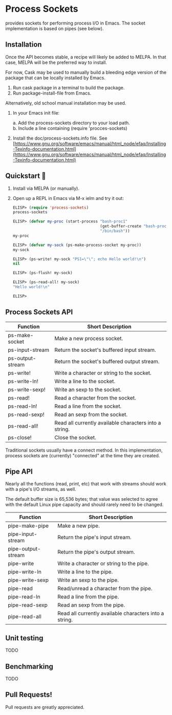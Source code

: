 Process Sockets
===============

provides sockets for performing process I/O in Emacs.  The socket
implementation is based on pipes (see below).

Installation
------------

Once the API becomes stable, a recipe will likely be added to MELPA.
In that case, MELPA will be the preferred way to install.

For now, Cask may be used to manually build a bleeding edge version of
the package that can be locally installed by Emacs.

  1. Run cask package in a terminal to build the package.
  2. Run package-install-file from Emacs.

Alternatively, old school manual installation may be used.

  1.  In your Emacs init file:

      a. Add the process-sockets directory to your load path.<br>
      b. Include a line containing (require 'procces-sockets)

  2. Install the doc/process-sockets.info file.  See [https://www.gnu.org/software/emacs/manual/html_node/efaq/Installing-Texinfo-documentation.html](https://www.gnu.org/software/emacs/manual/html_node/efaq/Installing-Texinfo-documentation.html)

Quickstart :rocket:
----------

1.  Install via MELPA (or manually).
2.  Open up a REPL in Emacs via M-x ielm and try it out:

    ```el
    ELISP> (require 'process-sockets)
    process-sockets

    ELISP> (defvar my-proc (start-process "bash-proc1"
                                          (get-buffer-create "bash-proc1")
                                          "/bin/bash"))
    my-proc

    ELISP> (defvar my-sock (ps-make-process-socket my-proc))
    my-sock

    ELISP> (ps-write! my-sock "PS1=\"\"; echo Hello world!\n")
    nil

    ELISP> (ps-flush! my-sock)

    ELISP> (ps-read-all! my-sock)
    "Hello world!\n"

    ELISP>
    ```

Process Sockets API
-------------------

 Function         | Short Description
------------------|------------------------------------------------------
 ps-make-socket   | Make a new process socket.
 ps-input-stream  | Return the socket's buffered input stream.
 ps-output-stream | Return the socket's buffered output stream.
 ps-write!        | Write a character or string to the socket.
 ps-write-ln!     | Write a line to the socket.
 ps-write-sexp!   | Write an sexp to the socket.
 ps-read!         | Read a character from the socket.
 ps-read-ln!      | Read a line from the socket.
 ps-read-sexp!    | Read an sexp from the socket.
 ps-read-all!     | Read all currently available characters into a string.
 ps-close!        | Close the socket.

Traditional sockets usually have a connect method.  In this
implementation, process sockets are (currently) "connected" at the
time they are created.

Pipe API
--------

Nearly all the functions (read, print, etc) that work with streams
should work with a pipe's I/O streams, as well.

The default buffer size is 65,536 bytes; that value was selected to
agree with the default Linux pipe capacity and should rarely need to
be changed.

 Function           | Short Description
 -------------------|------------------------------------------------
 pipe-make-pipe     | Make a new pipe.
 pipe-input-stream  | Return the pipe's input stream.
 pipe-output-stream | Return the pipe's output stream.
 pipe-write         | Write a character or string to the pipe.
 pipe-write-ln      | Write a line to the pipe.
 pipe-write-sexp    | Write an sexp to the pipe.
 pipe-read          | Read/unread a character from the pipe.
 pipe-read-ln       | Read a line from the pipe.
 pipe-read-sexp     | Read an sexp from the pipe.
 pipe-read-all      | Read all currently available characters into a string.

Unit testing
------------

TODO

Benchmarking
------------

TODO

Pull Requests!
--------------

Pull requests are greatly appreciated.
